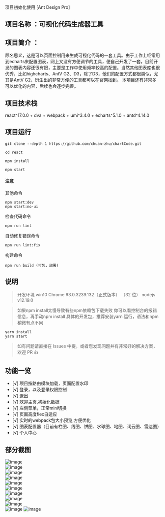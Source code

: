 项目初始化使用 [Ant Design Pro]

## 项目名称 ：可视化代码生成器工具

## 项目简介 ： 
顾名思义，这是可以页面控制用来生成可视化代码的一套工具。由于工作上经常用到echarts来配置图表，网上又没有方便调节的工具，便自己开发了一套，目前开发的图表内容还很有限，主要是工作中使用频率较高的配置。当然其他图表库也很优秀，比如highcharts、AntV G2、D3，除了D3，他们的配置方式都很类似，尤其是AntV G2，衍生出的非常方便的工具都可以在官网找到。
本项目还有非常多可以优化的内容，后续也会逐步完善。

## 项目技术栈

react^17.0.0 + dva + webpack + umi^3.4.0 + echarts^5.1.0 + antd^4.14.0


## 项目运行


```
git clone --depth 1 https://github.com/chuan-zhu/chartCode.git

cd react 

npm install 

npm start 
```
#### 注意

其他命令
```
npm start:dev
npm start:no-ui
```
检查代码命令

```bash
npm run lint
```

自动修复错误命令
```bash
npm run lint:fix
```

构建命令
```
npm run build (打包，部署)

```

## 说明

>  开发环境 win10  Chrome 63.0.3239.132（正式版本） （32 位） nodejs v12.19.0

>  如果npm install太慢导致有些npm依赖包下载失败 你可以看控制台的报错信息，再手动npm install 具体的开发包，推荐安装yarn 运行，语法和npm稍微有点不同

```
yarn install
yarn start

```

>  如有问题请直接在 Issues 中提，或者您发现问题并有非常好的解决方案，欢迎 PR 👍

## 功能一览
- [√] 项目按路由模块加载，页面配置水印
- [√] 登录，以及登录权限控制
- [√] 退出
- [√] 欢迎主页,初始化数据
- [√] 左侧菜单，正常mini切换
- [√] 页面高度flex自适应
- [√] 实时的webpack包大小预览,方便优化
- [√] 图表配置器（目前有柱图、线图、饼图、水球图、地图、词云图、雷达图）
- [√] 个人中心

## 部分截图
   ![image](https://github.com/chuan-zhu/screenshots/blob/main/chartCode/login.png)  
   ![image](https://github.com/chuan-zhu/screenshots/blob/main/chartCode/welcome.png)  
   ![image](https://github.com/chuan-zhu/screenshots/blob/main/chartCode/bar.png)  
   ![image](https://github.com/chuan-zhu/screenshots/blob/main/chartCode/line.png)  
   ![image](https://github.com/chuan-zhu/screenshots/blob/main/chartCode/pie.png)  
   ![image](https://github.com/chuan-zhu/screenshots/blob/main/chartCode/radar.png)  
   ![image](https://github.com/chuan-zhu/screenshots/blob/main/chartCode/ball.png)  
   ![image](https://github.com/chuan-zhu/screenshots/blob/main/chartCode/world.png)  
   ![image](https://github.com/chuan-zhu/screenshots/blob/main/chartCode/map.png)  
   ![image](https://github.com/chuan-zhu/screenshots/blob/main/chartCode/code.png) 
   ![image](https://github.com/chuan-zhu/screenshots/blob/main/chartCode/person.png)  



